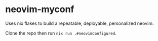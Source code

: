 # neovim-myconf

Uses nix flakes to build a repeatable, deployable, personalized neovim.

Clone the repo then run `nix run .#neovimConfigured`.
